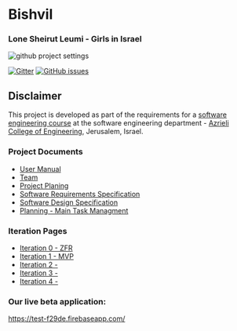# Bishvil

### Lone Sheirut Leumi - Girls in Israel  

![github project settings](./logo.png)


[![Gitter](https://img.shields.io/gitter/room/nwjs/nw.js.svg)](https://gitter.im/jce-il/Bishvil-Crew)
[![GitHub issues](https://img.shields.io/github/issues/jce-il/project-template.svg?style=flat)](https://github.com/Nir-Cohen/Bishvil/issues)



## Disclaimer
This project is developed as part of the requirements for a [software engineering course](https://github.com/jce-il/se-class/wiki) at the software engineering department - [Azrieli College of Engineering](http://www.jce.ac.il/), Jerusalem, Israel.


### Project Documents
- [User Manual](https://github.com/Nir-Cohen/Bishvil/wiki/User-Manual)
- [Team](https://github.com/Nir-Cohen/Bishvil/wiki/Team)
- [Project Planing](../../wiki/Planing)
- [Software Requirements Specification](https://github.com/Nir-Cohen/Bishvil/wiki/Specification-Software-requirements)
- [Software Design Specification](https://github.com/Nir-Cohen/Bishvil/wiki/SDS---Software-Design-Specification)
- [Planning - Main Task Managment](https://github.com/Nir-Cohen/Bishvil/wiki/Planing---Inception)

### Iteration Pages
- [Iteration 0 - ZFR](https://github.com/Nir-Cohen/Bishvil/wiki/Iteration-0---ZFR)
- [Iteration 1 - MVP](https://github.com/Nir-Cohen/Bishvil/wiki/Iteration-1)
- [Iteration 2 - ](https://github.com/Nir-Cohen/Bishvil/wiki/Iteration-2)
- [Iteration 3 -](https://github.com/Nir-Cohen/Bishvil/wiki/Iteration-3)
- [Iteration 4 -](https://github.com/Nir-Cohen/Bishvil/wiki/Iteration-4)


### Our live beta application:
https://test-f29de.firebaseapp.com/

